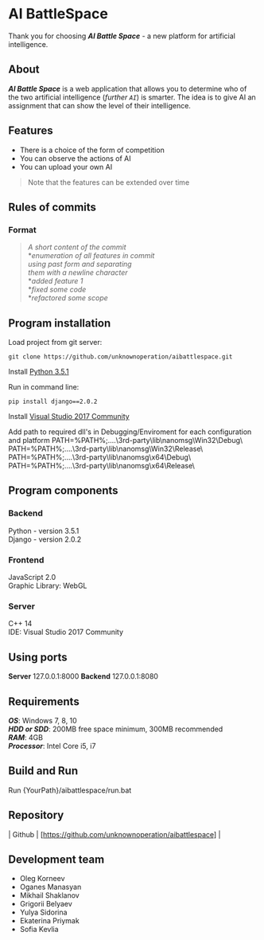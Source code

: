 
AI BattleSpace
=================

Thank you for choosing ***AI Battle Space*** - a new platform for artificial intelligence.

About
-----
***AI Battle Space*** is a web application that allows you to determine who of the two 
artificial intelligence (*further `AI`*) is smarter. The idea is to give AI an assignment 
that can show the level of their intelligence.

Features
--------
- There is a choice of the form of competition
- You can observe the actions of AI
- You can upload your own AI

>Note that the features can be extended over time

Rules of commits
----------------
### Format

>*A short content of the commit*  
**enumeration of all features in commit*  
*using past form and separating*   
*them with a newline character*  
**added feature 1*  
**fixed some code*  
**refactored some scope*

Program installation
-------------------------
Load project from git server:
```
git clone https://github.com/unknownoperation/aibattlespace.git
```
Install [Python 3.5.1](https://www.python.org/downloads/release/python-351/)

Run in command line:
```
pip install django==2.0.2
```
Install [Visual Studio 2017 Community](https://www.visualstudio.com/ru/thank-you-downloading-visual-studio/?sku=Community&rel=15)

Add path to required dll's in Debugging/Enviroment for each configuration and platform
PATH=%PATH%;..\..\3rd-party\lib\nanomsg\Win32\Debug\ 
PATH=%PATH%;..\..\3rd-party\lib\nanomsg\Win32\Release\ 
PATH=%PATH%;..\..\3rd-party\lib\nanomsg\x64\Debug\ 
PATH=%PATH%;..\..\3rd-party\lib\nanomsg\x64\Release\

Program components
-------------------
### Backend
Python -  version 3.5.1    
Django - version 2.0.2  

### Frontend
JavaScript 2.0    
Graphic Library: WebGL    

### Server
С++ 14    
IDE:  Visual Studio 2017 Community   

Using ports
----------
**Server** 127.0.0.1:8000
**Backend** 127.0.0.1:8080

Requirements
-----------------
***OS***: Windows 7, 8, 10  
***HDD or SDD***: 200MB free space minimum, 300MB recommended  
***RAM***: 4GB  
***Processor***: Intel Core i5, i7  

Build and Run
--------------
Run {YourPath}/aibattlespace/run.bat

Repository
----------
| Github | [https://github.com/unknownoperation/aibattlespace] |

Development team
----------------
- Oleg Korneev
- Oganes Manasyan
- Mikhail Shaklanov
- Grigorii Belyaev
- Yulya Sidorina
- Ekaterina Priymak 
- Sofia Kevlia


